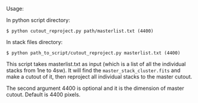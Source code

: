 Usage:

In python script directory:

`$ python cutout_reproject.py path/masterlist.txt (4400)`

In stack files directory:

`$ python path_to_script/cutout_reproject.py masterlist.txt (4400)`

This script takes masterlist.txt as input (which is a list of all the individual stacks from 1ne to 4sw).
It will find the `master_stack_cluster.fits` and make a cutout of it, then reproject all individual stacks to the master cutout.

The second argument 4400 is optional and it is the dimension of master cutout. Default is 4400 pixels.

